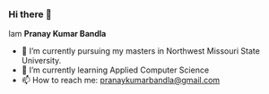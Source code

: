 ### Hi there 👋
Iam **Pranay Kumar Bandla**

- 🔭 I’m currently pursuing my masters in Northwest Missouri State University.
- 🌱 I’m currently learning Applied Computer Science
- 📫 How to reach me: pranaykumarbandla@gmail.com


